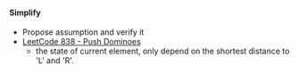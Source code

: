 #### Simplify
- Propose assumption and verify it
- [LeetCode 838 - Push Dominoes](https://leetcode.com/problems/shortest-distance-to-a-character/discuss/125788/)
  - the state of current element, only depend on the shortest distance to 'L' and 'R'.


